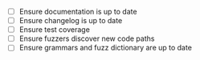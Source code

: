  * [ ] Ensure documentation is up to date
 * [ ] Ensure changelog is up to date
 * [ ] Ensure test coverage
 * [ ] Ensure fuzzers discover new code paths
 * [ ] Ensure grammars and fuzz dictionary are up to date

